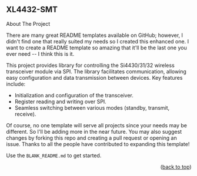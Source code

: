 ## XL4432-SMT

<!-- ABOUT THE PROJECT -->
About The Project

There are many great README templates available on GitHub; however, I didn't find one that really suited my needs so I created this enhanced one. I want to create a README template so amazing that it'll be the last one you ever need -- I think this is it.

This project provides library for controlling the Si4430/31/32 wireless transceiver module via SPI. The library facilitates communication, allowing easy configuration and data transmission between devices. Key features include:
* Initialization and configuration of the transceiver.
* Register reading and writing over SPI.
* Seamless switching between various modes (standby, transmit, receive).

Of course, no one template will serve all projects since your needs may be different. So I'll be adding more in the near future. You may also suggest changes by forking this repo and creating a pull request or opening an issue. Thanks to all the people have contributed to expanding this template!

Use the `BLANK_README.md` to get started.

<p align="right">(<a href="#readme-top">back to top</a>)</p>
